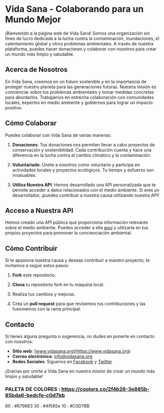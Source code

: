 # Vida Sana - Colaborando para un Mundo Mejor

¡Bienvenido a la página web de Vida Sana! Somos una organización sin fines de lucro dedicada a la lucha contra la contaminación, inundaciones, el calentamiento global y otros problemas ambientales. A través de nuestra plataforma, puedes hacer donaciones y colaborar con nosotros para crear un mundo más limpio y saludable.

## Acerca de Nosotros

En Vida Sana, creemos en un futuro sostenible y en la importancia de proteger nuestro planeta para las generaciones futuras. Nuestra misión es concienciar sobre los problemas ambientales y tomar medidas concretas para abordarlos. Trabajamos en estrecha colaboración con comunidades locales, expertos en medio ambiente y gobiernos para lograr un impacto positivo.

## Cómo Colaborar

Puedes colaborar con Vida Sana de varias maneras:

1. **Donaciones**: Tus donaciones nos permiten llevar a cabo proyectos de conservación y sostenibilidad. Cada contribución cuenta y hace una diferencia en la lucha contra el cambio climático y la contaminación.

2. **Voluntariado**: Únete a nosotros como voluntario y participa en actividades locales y proyectos ecológicos. Tu tiempo y esfuerzo son invaluables.

3. **Utiliza Nuestra API**: Hemos desarrollado una API personalizada que te permite acceder a datos relacionados con el medio ambiente. Si eres un desarrollador, ¡puedes contribuir a nuestra causa utilizando nuestra API!

## Acceso a Nuestra API

Hemos creado una API pública que proporciona información relevante sobre el medio ambiente. Puedes acceder a ella [aquí](enlace-a-tu-api) y utilizarla en tus propios proyectos para promover la concienciación ambiental.

## Cómo Contribuir

Si te apasiona nuestra causa y deseas contribuir a nuestro proyecto, te invitamos a seguir estos pasos:

1. **Fork** este repositorio.

2. **Clona** tu repositorio fork en tu máquina local.

3. Realiza tus cambios y mejoras.

4. Crea un **pull request** para que revisemos tus contribuciones y las fusionemos con la rama principal.

## Contacto

Si tienes alguna pregunta o sugerencia, no dudes en ponerte en contacto con nosotros:

- **Sitio web**: [www.vidasana.org](https://www.vidasana.org)
- **Correo electrónico**: info@vidasana.org
- **Redes Sociales**: Síguenos en [Facebook](https://www.facebook.com/VidaSana) y [Twitter](https://twitter.com/VidaSana)

¡Gracias por unirte a Vida Sana en nuestra misión de crear un mundo más limpio y saludable!

### PALETA DE COLORES : https://coolors.co/2f4b26-3e885b-85bda6-bedcfe-c0d7bb

60 : #679683
30 : #4f565e
10 : #C0D7BB